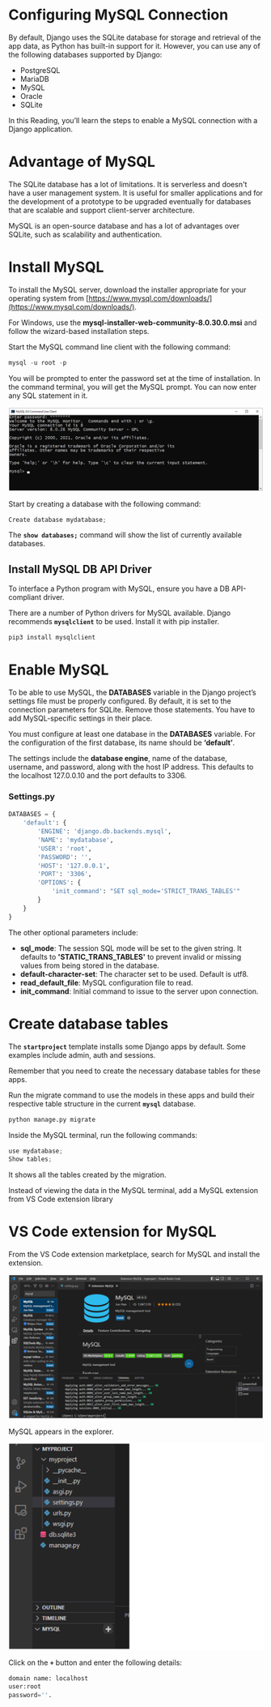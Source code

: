 # Configuring MySQL Connection

By default, Django uses the SQLite database for storage and retrieval of the app data, as Python has built-in support for it. However, you can use any of the following databases supported by Django:

- PostgreSQL
- MariaDB
- MySQL
- Oracle
- SQLite

In this Reading, you’ll learn the steps to enable a MySQL connection with a Django application.

# Advantage of MySQL

The SQLite database has a lot of limitations. It is serverless and doesn't have a user management system. It is useful for smaller applications and for the development of a prototype to be upgraded eventually for databases that are scalable and support client-server architecture.

MySQL is an open-source database and has a lot of advantages over SQLite, such as scalability and authentication.

# Install MySQL

To install the MySQL server, download the installer appropriate for your operating system from [https://www.mysql.com/downloads/](https://www.mysql.com/downloads/).

For Windows, use the **mysql-installer-web-community-8.0.30.0.msi** and follow the wizard-based installation steps.

Start the MySQL command line client with the following command:

```python
mysql -u root -p
```

You will be prompted to enter the password set at the time of installation. In the command terminal, you will get the MySQL prompt. You can now enter any SQL statement in it.

![Untitled](Configuring%20MySQL%20Connection%203d24a32dd8554748888b6ed101782abe/Untitled.png)

Start by creating a database with the following command:

```python
Create database mydatabase;
```

The **`show databases;`** command will show the list of currently available databases.

## ****Install MySQL DB API Driver****

To interface a Python program with MySQL, ensure you have a DB API-compliant driver.

There are a number of Python drivers for MySQL available. Django recommends **`mysqlclient`** to be used. Install it with pip installer.

```python
pip3 install mysqlclient
```

# Enable MySQL

To be able to use MySQL, the **DATABASES** variable in the Django project’s settings file must be properly configured. By default, it is set to the connection parameters for SQLite. Remove those statements. You have to add MySQL-specific settings in their place.

You must configure at least one database in the **DATABASES** variable. For the configuration of the first database, its name should be **‘default’**.

The settings include the **database engine**, name of the database, username, and password, along with the host IP address. This defaults to the localhost 127.0.0.10 and the port defaults to 3306.

### Settings.py

```python
DATABASES = {   
    'default': {   
        'ENGINE': 'django.db.backends.mysql',   
        'NAME': 'mydatabase',   
        'USER': 'root',   
        'PASSWORD': '',   
        'HOST': '127.0.0.1',   
        'PORT': '3306',   
        'OPTIONS': {   
            'init_command': "SET sql_mode='STRICT_TRANS_TABLES'"   
        }   
    }   
}
```

The other optional parameters include:

- **sql_mode**: The session SQL mode will be set to the given string. It defaults to **'STATIC_TRANS_TABLES'** to prevent invalid or missing values from being stored in the database.
- **default-character-set**: The character set to be used. Default is utf8.
- **read_default_file**: MySQL configuration file to read.
- **init_command**: Initial command to issue to the server upon connection.

# Create database tables

The **`startproject`** template installs some Django apps by default. Some examples include admin, auth and sessions.

Remember that you need to create the necessary database tables for these apps.

Run the migrate command to use the models in these apps and build their respective table structure in the current **`mysql`** database.

```python
python manage.py migrate
```

Inside the MySQL terminal, run the following commands:

```python
use mydatabase; 
Show tables;
```

It shows all the tables created by the migration.

Instead of viewing the data in the MySQL terminal, add a MySQL extension from VS Code extension library

# ****VS Code extension for MySQL****

From the VS Code extension marketplace, search for MySQL and install the extension.

![Untitled](Configuring%20MySQL%20Connection%203d24a32dd8554748888b6ed101782abe/Untitled%201.png)

MySQL appears in the explorer.

![Untitled](Configuring%20MySQL%20Connection%203d24a32dd8554748888b6ed101782abe/Untitled%202.png)

Click on the **`+`** button and enter the following details:

```python
domain name: localhost 
user:root
password=''.
```
